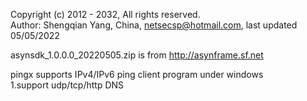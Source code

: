 Copyright (c) 2012 - 2032, All rights reserved.  
Author: Shengqian Yang, China, netsecsp@hotmail.com, last updated 05/05/2022

asynsdk_1.0.0.0_20220505.zip is from http://asynframe.sf.net  

pingx 
	supports IPv4/IPv6 ping client program under windows  
	1.support udp/tcp/http DNS 